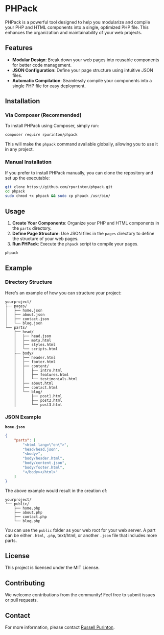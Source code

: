 # PHPack

PHPack is a powerful tool designed to help you modularize and compile your PHP and HTML components into a single, optimized PHP file. This enhances the organization and maintainability of your web projects.

## Features
- **Modular Design**: Break down your web pages into reusable components for better code management.
- **JSON Configuration**: Define your page structure using intuitive JSON files.
- **Automatic Compilation**: Seamlessly compile your components into a single PHP file for easy deployment.

## Installation

### Via Composer (Recommended)
To install PHPack using Composer, simply run:

```bash
composer require rpurinton/phpack
```

This will make the `phpack` command available globally, allowing you to use it in any project.

### Manual Installation
If you prefer to install PHPack manually, you can clone the repository and set up the executable:

```bash
git clone https://github.com/rpurinton/phpack.git
cd phpack
sudo chmod +x phpack && sudo cp phpack /usr/bin/
```

## Usage
1. **Create Your Components**: Organize your PHP and HTML components in the `parts` directory.
2. **Define Page Structure**: Use JSON files in the `pages` directory to define the structure of your web pages.
3. **Run PHPack**: Execute the `phpack` script to compile your pages.

```bash
phpack
```

## Example

### Directory Structure
Here's an example of how you can structure your project:

```
yourproject/
├── pages/
│   ├── home.json
│   ├── about.json
│   ├── contact.json
│   └── blog.json
└── parts/
    ├── head/
    │   ├── head.json
    │   ├── meta.html
    │   ├── styles.html
    │   └── scripts.html
    ├── body/
    │   ├── header.html
    │   ├── footer.html
    │   ├── content/
    │   │   ├── intro.html
    │   │   ├── features.html
    │   │   └── testimonials.html
    │   ├── about.html
    │   ├── contact.html
    │   └── blog/
    │       ├── post1.html
    │       ├── post2.html
    │       └── post3.html
```

### JSON Example
**`home.json`**
```json
{
    "parts": [
        "<html lang=\"en\">",
        "head/head.json",
        "<body>",
        "body/header.html",
        "body/content.json",
        "body/footer.html",
        "</body></html>"
    ]
}
```

The above example would result in the creation of:

```
yourproject/
└── public/
    ├── home.php
    ├── about.php
    ├── contact.php
    └── blog.php
```

You can use the `public` folder as your web root for your web server. A part can be either `.html`, `.php`, text/html, or another `.json` file that includes more parts.

## License
This project is licensed under the MIT License.

## Contributing
We welcome contributions from the community! Feel free to submit issues or pull requests.

## Contact
For more information, please contact [Russell Purinton](mailto:russell.purinton@gmail.com).
